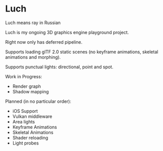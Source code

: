 # Luch

Luch means ray in Russian

Luch is my ongoing 3D graphics engine playground project.

Right now only has deferred pipeline.

Supports loading glTF 2.0 static scenes (no keyframe animations, skeletal animations and morphing).

Supports punctual lights: directional, point and spot.

Work in Progress:
* Render graph
* Shadow mapping

Planned (in no particular order):
* iOS Support
* Vulkan middleware
* Area lights
* Keyframe Animations
* Skeletal Animations
* Shader reloading
* Light probes
